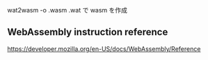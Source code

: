 wat2wasm -o <filename>.wasm <filename>.wat
で wasm を作成

## WebAssembly instruction reference

https://developer.mozilla.org/en-US/docs/WebAssembly/Reference
